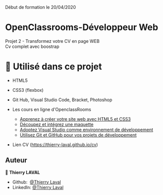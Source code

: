 Début de formation le 20/04/2020

# OpenClassrooms-Développeur Web
Projet 2 - Transformez votre CV en page WEB
<br>Cv complet avec boostrap

# 🔨 Utilisé dans ce projet

* HTML5
* CSS3 (flexbox)
* Git Hub, Visual Studio Code, Bracket, Photoshop
* Les cours en ligne d'OpenclassRooms
  * [Apprenez à créer votre site web avec HTML5 et CSS3](https://openclassrooms.com/fr/courses/1603881-apprenez-a-creer-votre-site-web-avec-html5-et-css3)
  * [Découpez et intégrez une maquette](https://openclassrooms.com/fr/courses/3504431-decoupez-et-integrez-une-maquette)
  * [Adoptez Visual Studio comme environnement de développement](https://openclassrooms.com/fr/courses/5641796-adoptez-visual-studio-comme-environnement-de-developpement)
  * [Utilisez Git et GitHub pour vos projets de développement](https://openclassrooms.com/fr/courses/5641721-utilisez-git-et-github-pour-vos-projets-de-developpement)

* Lien CV (https://thierry-laval.github.io/cv)

## Auteur

👤 **Thierry LAVAL**

* Github:  [@Thierry Laval](https://github.com/thierry-laval)
* LinkedIn: [@Thierry Laval](https://www.linkedin.com/in/thierry-laval)
